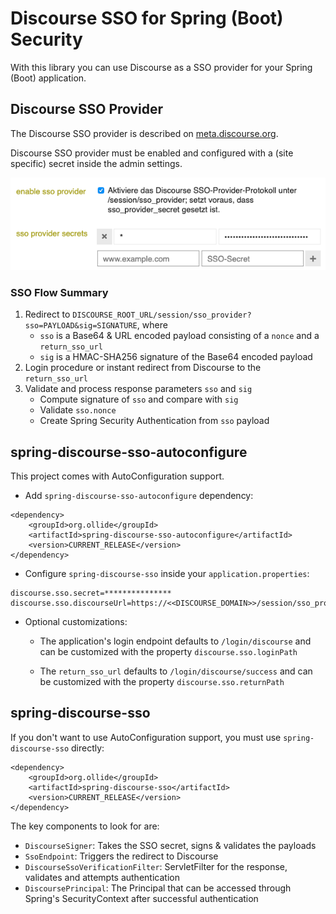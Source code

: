 # Discourse SSO for Spring (Boot) Security

With this library you can use Discourse as a SSO provider for your Spring
(Boot) application.

## Discourse SSO Provider

The Discourse SSO provider is described on
[meta.discourse.org](https://meta.discourse.org/t/using-discourse-as-a-sso-provider/32974).

Discourse SSO provider must be enabled and configured with a (site specific) secret inside the admin settings.

![Discourse SSO Configuration](images/discourse_config.png)

### SSO Flow Summary

1. Redirect to `DISCOURSE_ROOT_URL/session/sso_provider?sso=PAYLOAD&sig=SIGNATURE`, where
   - `sso` is a Base64 & URL encoded payload consisting of a `nonce` and a `return_sso_url`
   - `sig` is a HMAC-SHA256 signature of the Base64 encoded payload
2. Login procedure or instant redirect from Discourse to the `return_sso_url`
3. Validate and process response parameters `sso` and `sig`
   - Compute signature of `sso` and compare with `sig`
   - Validate `sso.nonce`
   - Create Spring Security Authentication from `sso` payload

## spring-discourse-sso-autoconfigure

This project comes with AutoConfiguration support.

- Add `spring-discourse-sso-autoconfigure` dependency:

```
<dependency>
    <groupId>org.ollide</groupId>
    <artifactId>spring-discourse-sso-autoconfigure</artifactId>
    <version>CURRENT_RELEASE</version>
</dependency>
```

- Configure `spring-discourse-sso` inside your `application.properties`:

```
discourse.sso.secret=***************
discourse.sso.discourseUrl=https://<<DISCOURSE_DOMAIN>>/session/sso_provider
```

- Optional customizations:

  - The application's login endpoint defaults to `/login/discourse` and can
  be customized with the property `discourse.sso.loginPath`
  
  - The `return_sso_url` defaults to `/login/discourse/success` and can be
  customized with the property `discourse.sso.returnPath`

## spring-discourse-sso

If you don't want to use AutoConfiguration support, you must use
`spring-discourse-sso` directly:

```
<dependency>
    <groupId>org.ollide</groupId>
    <artifactId>spring-discourse-sso</artifactId>
    <version>CURRENT_RELEASE</version>
</dependency>
```

The key components to look for are:
- `DiscourseSigner`: Takes the SSO secret, signs & validates the payloads
- `SsoEndpoint`: Triggers the redirect to Discourse
- `DiscourseSsoVerificationFilter`: ServletFilter for the response, validates and attempts authentication
- `DiscoursePrincipal`: The Principal that can be accessed through Spring's SecurityContext after successful
authentication

